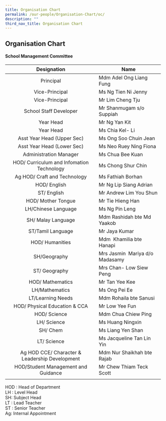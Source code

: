 ```yaml
---
title: Organisation Chart
permalink: /our-people/Organisation-Chart/oc/
description: ""
third_nav_title: Organisation Chart
---
```

## Organisation Chart

#### School Management Committee 

|Designation  | Name |
|:---:|---|
| Principal | Mdm Adel Ong Liang Fung |
| Vice-Principal | Ms Ng Tien Ni Jenny |
| Vice-Principal | Mr Lim Cheng Tju |
| School Staff Developer | Mr Shanmugam s/o Suppiah |
| Year Head | Mr Ng Yan Kit |
| Year Head | Ms Chia Kel- Li |
| Asst Year Head (Upper Sec) | Ms Ong Soo Chuin Jean |
| Asst Year Head (Lower Sec) | Ms Neo Ruey Ning Fiona |
| Administration Manager | Ms Chua Bee Kuan |
| HOD/ Curriculum and Infomation Technology | Ms Chong Shur Chin |
| Ag HOD/ Craft and Technology | Ms Fathiah Borhan |
| HOD/ English | Mr Ng Lip Siang Adrian |
| ST/ English | Mr Andrew Lim You Shun |
| HOD/ Mother Tongue | Mr Tie Hieng Han |
| LH/Chinese Language | Ms Ng Pin Leng |
| SH/ Malay Language | Mdm Rashidah bte Md Yaakob |
| ST/Tamil Language | Mr Jaya Kumar |
| HOD/ Humanities | Mdm  Khamilia bte Hanapi |
| SH/Geography | Mrs Jasmin  Mariya d/o Madasamy |
| ST/ Geography | Mrs Chan- Low Siew Peng |
| HOD/ Mathematics | Mr Tan Yee Kee |
| LH/Mathematics | Ms Ong Pei Ee | 
| LT/Learning Needs | Mdm Rohaila bte Sanusi |
| HOD/ Physical Education & CCA | Mr Low Yee Fun |
| HOD/ Science | Mdm Chua Chiew Ping |
| LH/ Science | Ms Huang Ningxin |
| SH/ Chem |   Ms Liang Yen Shan |
| LT/ Science | Ms Jacqueline Tan Lin Yin |
| Ag HOD CCE/ Character & Leadership Development | Mdm Nur Shaikhah bte Rajab |
| HOD/Student Management and Guidance | Mr Chew Thiam Teck Scott |
|  |  |

HOD : Head of Department  <br>
LH : Level Head  <br>
SH: Subject Head  <br>
LT : Lead Teacher <br>
ST : Senior Teacher  <br>
Ag: Internal Appointment